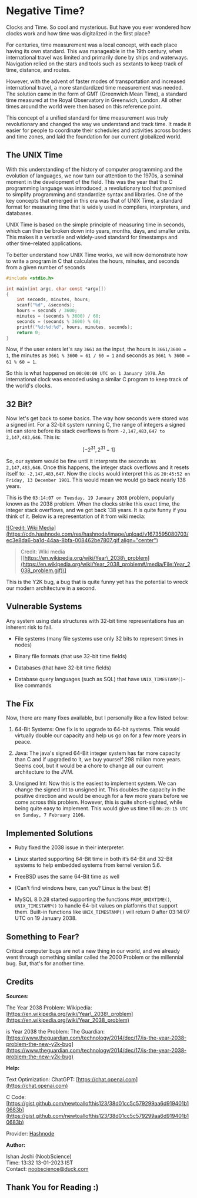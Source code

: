 # Negative Time?

Clocks and Time. So cool and mysterious. But have you ever wondered how clocks work and how time was digitalized in the first place?

For centuries, time measurement was a local concept, with each place having its own standard. This was manageable in the 19th century, when international travel was limited and primarily done by ships and waterways. Navigation relied on the stars and tools such as sextants to keep track of time, distance, and routes.

However, with the advent of faster modes of transportation and increased international travel, a more standardized time measurement was needed. The solution came in the form of GMT (Greenwich Mean Time), a standard time measured at the Royal Observatory in Greenwich, London. All other times around the world were then based on this reference point.

This concept of a unified standard for time measurement was truly revolutionary and changed the way we understand and track time. It made it easier for people to coordinate their schedules and activities across borders and time zones, and laid the foundation for our current globalized world.

## The UNIX Time

With this understanding of the history of computer programming and the evolution of languages, we now turn our attention to the 1970s, a seminal moment in the development of the field. This was the year that the C programming language was introduced, a revolutionary tool that promised to simplify programming and standardize syntax and libraries. One of the key concepts that emerged in this era was that of UNIX Time, a standard format for measuring time that is widely used in compilers, interpreters, and databases.

UNIX Time is based on the simple principle of measuring time in seconds, which can then be broken down into years, months, days, and smaller units. This makes it a versatile and widely-used standard for timestamps and other time-related applications.

To better understand how UNIX Time works, we will now demonstrate how to write a program in C that calculates the hours, minutes, and seconds from a given number of seconds

```c
#include <stdio.h>

int main(int argc, char const *argv[])
{
	int seconds, minutes, hours;
	scanf("%d", &seconds);
    hours = seconds / 3600;
    minutes = (seconds % 3600) / 60;
    seconds = (seconds % 3600) % 60;
    printf("%d:%d:%d", hours, minutes, seconds); 
	return 0;
}
```

Now, if the user enters let's say `3661` as the input, the hours is `3661/3600 = 1`, the minutes as `3661 % 3600 = 61 / 60 = 1` and seconds as `3661 % 3600 = 61 % 60 = 1`.

So this is what happened on `00:00:00 UTC on 1 January 1970`. An international clock was encoded using a similar C program to keep track of the world's clocks.

## 32 Bit?

Now let's get back to some basics. The way how seconds were stored was a signed int. For a 32-bit system running C, the range of integers a signed int can store before its stack overflows is from `-2,147,483,647 to 2,147,483,646`. This is:

$$[ -2^{31}, 2^{31} -1]$$

So, our system would be fine until it interprets the seconds as `2,147,483,646`. Once this happens, the integer stack overflows and it resets itself to: `-2,147,483,647`. Now the clocks would interpret this as `20:45:52 on Friday, 13 December 1901`. This would mean we would go back nearly 138 years.

This is the `03:14:07 on Tuesday, 19 January 2038` problem, popularly known as the 2038 problem. When the clocks strike this exact time, the integer stack overflows, and we got back 138 years. It is quite funny if you think of it. Below is a representation of it from wiki media:

[![Credit: Wiki Media](https://cdn.hashnode.com/res/hashnode/image/upload/v1673595080703/ec3e8da6-ba1d-44aa-8bfa-008462be7807.gif align="center")](https://en.wikipedia.org/wiki/Year_2038_problem#/media/File:Year_2038_problem.gif)

> Credit: Wiki media \[[https://en.wikipedia.org/wiki/Year\_2038\_problem](https://en.wikipedia.org/wiki/Year_2038_problem#/media/File:Year_2038_problem.gif)\]

This is the Y2K bug, a bug that is quite funny yet has the potential to wreck our modern architecture in a second.

## Vulnerable Systems

Any system using data structures with 32-bit time representations has an inherent risk to fail.

* File systems (many file systems use only 32 bits to represent times in nodes)
    
* Binary file formats (that use 32-bit time fields)
    
* Databases (that have 32-bit time fields)
    
* Database query languages (such as SQL) that have `UNIX_TIMESTAMP()`\-like commands
    

## The Fix

Now, there are many fixes available, but I personally like a few listed below:

1. 64-Bit Systems: One fix is to upgrade to 64-bit systems. This would virtually double our capacity and help us go on for a few more years in peace.
    
2. Java: The java's signed 64-Bit integer system has far more capacity than C and if upgraded to it, we buy yourself 298 million more years. Seems cool, but it would be a chore to change all our current architecture to the JVM.
    
3. Unsigned Int: Now this is the easiest to implement system. We can change the signed int to unsigned int. This doubles the capacity in the positive direction and would be enough for a few more years before we come across this problem. However, this is quite short-sighted, while being quite easy to implement. This would give us time till `06:28:15 UTC on Sunday, 7 February 2106`.
    

## Implemented Solutions

* Ruby fixed the 2038 issue in their interpreter.
    
* Linux started supporting 64-Bit time in both it’s 64-Bit and 32-Bit systems to help embedded systems from kernel version 5.6.
    
* FreeBSD uses the same 64-Bit time as well
    
* \[Can't find windows here, can you? Linux is the best 😎\]
    
* MySQL 8.0.28 started supporting the functions `FROM_UNIXTIME()`, `UNIX_TIMESTAMP()` to handle 64-bit values on platforms that support them. Built-in functions like `UNIX_TIMESTAMP()` will return 0 after 03:14:07 UTC on 19 January 2038.
    

## Something to Fear?

Critical computer bugs are not a new thing in our world, and we already went through something similar called the 2000 Problem or the millennial bug. But, that's for another time.

## Credits

**Sources:**

The Year 2038 Problem: Wikipedia: [https://en.wikipedia.org/wiki/Year\_2038\_problem](https://en.wikipedia.org/wiki/Year_2038_problem)

is Year 2038 the Problem: The Guardian: [https://www.theguardian.com/technology/2014/dec/17/is-the-year-2038-problem-the-new-y2k-bug](https://www.theguardian.com/technology/2014/dec/17/is-the-year-2038-problem-the-new-y2k-bug)

**Help:**

Text Optimization: ChatGPT: [https://chat.openai.com](https://chat.openai.com)

C Code: [https://gist.github.com/newtoallofthis123/38d01cc5c579299aa6d919401b10683b](https://gist.github.com/newtoallofthis123/38d01cc5c579299aa6d919401b10683b)

Provider: [Hashnode](https://hashnode.com)

**Author:**

Ishan Joshi (NoobScience)  
Time: 13:32 13-01-2023 IST  
Contact: [noobscience@duck.com](http://mailto:noobscience@duck.com)

## Thank You for Reading :)